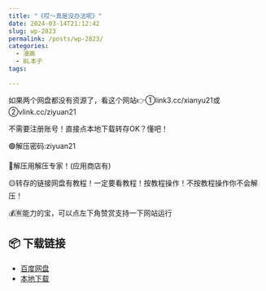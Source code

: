 ```yaml
---
title: "《哎～真是没办法呢》"
date: 2024-03-14T21:12:42
slug: wp-2823
permalink: /posts/wp-2823/
categories:
  - 漫画
  - BL本子
tags:

---
```


如果两个网盘都没有资源了，看这个网站👉①link3.cc/xianyu21或②vlink.cc/ziyuan21

不需要注册账号！直接点本地下载转存OK？懂吧！

🟢解压密码:ziyuan21

🔵解压用解压专家！(应用商店有)

🟡转存的链接网盘有教程！一定要看教程！按教程操作！不按教程操作你不会解压！

💰🈶能力的宝，可以点左下角赞赏支持一下网站运行

## 📦 下载链接
- [百度网盘](https://blziyuan21.com/pay-download/2823?key=08696e6431&down_id=0)
- [本地下载](https://blziyuan21.com/pay-download/2823?key=08696e6431&down_id=1)

